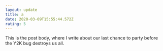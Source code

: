 ```yaml
---
layout: update
title: a
date: 2020-03-09T15:55:44.572Z
rating: 5
---
```


This is the post body, where I write about our last chance to party before the Y2K bug destroys us all.
